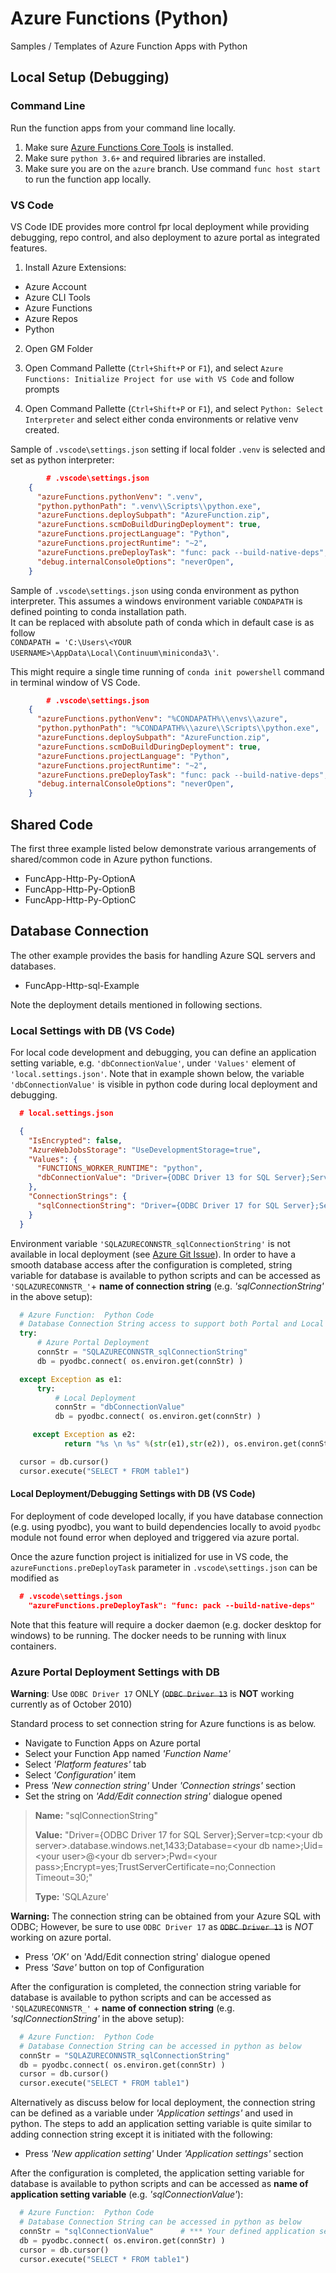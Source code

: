 # Azure Functions (Python)
Samples / Templates of Azure Function Apps with Python

## Local Setup (Debugging)

### Command Line
Run the function apps from your command line locally.
1. Make sure [Azure Functions Core Tools](https://docs.microsoft.com/en-us/azure/azure-functions/functions-run-local#v2) 
is installed.  
2. Make sure `python 3.6+` and required libraries are installed.     
3. Make sure you are on the `azure` branch. Use command `func host start` to run the function app locally.   

### VS Code
VS Code IDE provides more control fpr local deployment while providing debugging, repo control, and also 
deployment to azure portal as integrated features.

1. Install Azure Extensions:
 - Azure Account 
 - Azure CLI Tools
 - Azure Functions
 - Azure Repos
 - Python
 
 
2. Open GM Folder
3. Open Command Pallette (`Ctrl+Shift+P` or `F1`), and select `Azure Functions: Initialize Project for use with VS Code` 
and follow prompts

4. Open Command Pallette (`Ctrl+Shift+P` or `F1`), and select `Python: Select Interpreter` and select 
either conda environments or relative venv created.

Sample of `.vscode\settings.json` setting if local folder `.venv` is selected and set as python interpreter:
```json
		# .vscode\settings.json
	{
	  "azureFunctions.pythonVenv": ".venv",
	  "python.pythonPath": ".venv\\Scripts\\python.exe",
	  "azureFunctions.deploySubpath": "AzureFunction.zip",
	  "azureFunctions.scmDoBuildDuringDeployment": true,
	  "azureFunctions.projectLanguage": "Python",
	  "azureFunctions.projectRuntime": "~2",
	  "azureFunctions.preDeployTask": "func: pack --build-native-deps",
	  "debug.internalConsoleOptions": "neverOpen",
	}
```


Sample of `.vscode\settings.json` using conda environment as python interpreter. This assumes a 
windows environment variable `CONDAPATH` is defined pointing to conda installation path.  
It can be replaced with absolute path of conda which in default case is as follow  
`CONDAPATH = 'C:\Users\<YOUR USERNAME>\AppData\Local\Continuum\miniconda3\'`.

This might require a single time running of `conda init powershell` command in terminal window of VS Code.

```json
		# .vscode\settings.json
	{
	  "azureFunctions.pythonVenv": "%CONDAPATH%\\envs\\azure",
	  "python.pythonPath": "%CONDAPATH%\\azure\\Scripts\\python.exe",
	  "azureFunctions.deploySubpath": "AzureFunction.zip",
	  "azureFunctions.scmDoBuildDuringDeployment": true,
	  "azureFunctions.projectLanguage": "Python",
	  "azureFunctions.projectRuntime": "~2",
	  "azureFunctions.preDeployTask": "func: pack --build-native-deps",
	  "debug.internalConsoleOptions": "neverOpen",
	}
```


## Shared Code
The first three example listed below demonstrate various arrangements of shared/common code in Azure python functions.
 - FuncApp-Http-Py-OptionA
 - FuncApp-Http-Py-OptionB
 - FuncApp-Http-Py-OptionC


## Database Connection
The other example provides the basis for handling Azure SQL servers and databases.
 - FuncApp-Http-sql-Example

Note the deployment details mentioned in following sections.

### Local Settings with DB (VS Code)
For local code development and debugging, you can define an application setting variable, 
e.g.  `'dbConnectionValue'`, under `'Values'` element of `'local.settings.json'`. 
Note that in example shown below, the variable `'dbConnectionValue'` is visible in python code during 
local deployment and debugging.
```json
  # local.settings.json

  {
    "IsEncrypted": false,
    "AzureWebJobsStorage": "UseDevelopmentStorage=true",
    "Values": {
      "FUNCTIONS_WORKER_RUNTIME": "python",
      "dbConnectionValue": "Driver={ODBC Driver 13 for SQL Server};Server=tcp:<your db server>.database.windows.net,1433;Database=<your db name>;Uid=<your user>@<your db server>;Pwd=<your pass>;Encrypt=yes;TrustServerCertificate=no;Connection Timeout=30;"
    },
    "ConnectionStrings": {
      "sqlConnectionString": "Driver={ODBC Driver 17 for SQL Server};Server=tcp:<your db server>.database.windows.net,1433;Database=<your db name>;Uid=<your user>@<your db server>;Pwd=<your pass>;Encrypt=yes;TrustServerCertificate=no;Connection Timeout=30;"
    }
  }
```
Environment variable `'SQLAZURECONNSTR_sqlConnectionString'` is not available in local deployment 
(see [Azure Git Issue](https://github.com/Azure/Azure-Functions/issues/717)).
 In order to have a smooth database access after the configuration is completed, string variable for database is 
 available to python scripts and can be accessed as  `'SQLAZURECONNSTR_'`+ **name of connection string** 
 (e.g. *'sqlConnectionString'* in the above setup):

   ```Python
     # Azure Function:  Python Code
     # Database Connection String access to support both Portal and Local deployment
     try:
         # Azure Portal Deployment
         connStr = "SQLAZURECONNSTR_sqlConnectionString"
         db = pyodbc.connect( os.environ.get(connStr) )

     except Exception as e1:
         try:
             # Local Deployment
             connStr = "dbConnectionValue"
             db = pyodbc.connect( os.environ.get(connStr) )

        except Exception as e2:
               return "%s \n %s" %(str(e1),str(e2)), os.environ.get(connStr)             

     cursor = db.cursor()
     cursor.execute("SELECT * FROM table1")    
   ```

#### Local Deployment/Debugging Settings with DB (VS Code)
For deployment of code developed locally, if you have database connection (e.g. using pyodbc), 
you want to build dependencies locally to avoid `pyodbc` module not found error when deployed and 
triggered via azure portal. 

Once the azure function project is initialized for use in VS code, 
the `azureFunctions.preDeployTask` parameter in  `.vscode\settings.json` can be modified as 
```json
  # .vscode\settings.json
	"azureFunctions.preDeployTask": "func: pack --build-native-deps"
```

Note that this feature will require a docker daemon (e.g. docker desktop for windows) to be running. 
The docker needs to be running with linux containers.


### Azure Portal Deployment Settings with DB
  **Warning**: Use `ODBC Driver 17` ONLY (<s>`ODBC Driver 13`</s> is **NOT** working currently as of October 2010)

  Standard process to set connection string for Azure functions is as below.
   - Navigate to Function Apps on Azure portal
   - Select your Function App named *'Function Name'*
   - Select *'Platform features'* tab
   - Select *'Configuration'* item
   - Press *'New connection string'* Under *'Connection strings'* section
   - Set the string on *'Add/Edit connection string'* dialogue opened

 > **Name:** "sqlConnectionString"
 >
 > **Value:** "Driver={ODBC Driver 17 for SQL Server};Server=tcp:\<your db server\>.database.windows.net,1433;Database=\<your db name\>;Uid=\<your user\>@\<your db server\>;Pwd=\<your pass\>;Encrypt=yes;TrustServerCertificate=no;Connection Timeout=30;"
 >
 > **Type:** 'SQLAzure'

 **Warning:** The connection string can be obtained from your Azure SQL with ODBC; 
 However, be sure to use `ODBC Driver 17` as <s>`ODBC Driver 13`</s> is *NOT* working on azure portal.
 
   - Press *'OK'* on 'Add/Edit connection string' dialogue opened
   - Press *'Save'* button on top of Configuration

After the configuration is completed, the connection string variable for database is available to python scripts and 
can be accessed as `'SQLAZURECONNSTR_'` + **name of connection string** (e.g. *'sqlConnectionString'* in the above setup):
   ```Python
     # Azure Function:  Python Code
     # Database Connection String can be accessed in python as below
     connStr = "SQLAZURECONNSTR_sqlConnectionString"
     db = pyodbc.connect( os.environ.get(connStr) )
     cursor = db.cursor()
     cursor.execute("SELECT * FROM table1")    
   ```
Alternatively as discuss below for local deployment, the connection string can  be defined as a 
variable under *'Application settings'* and used in python. The steps to add an application setting variable is 
quite similar to adding connection string except it is initiated with the following:
 - Press *'New application setting'* Under *'Application settings'* section

After the configuration is completed, the application setting variable for database is available to python scripts and 
can be accessed as **name of application setting variable** (e.g. *'sqlConnectionValue'*):
  ```Python
    # Azure Function:  Python Code
    # Database Connection String can be accessed in python as below
    connStr = "sqlConnectionValue"      # *** Your defined application setting variable ***
    db = pyodbc.connect( os.environ.get(connStr) )
    cursor = db.cursor()
    cursor.execute("SELECT * FROM table1")    
  ```
